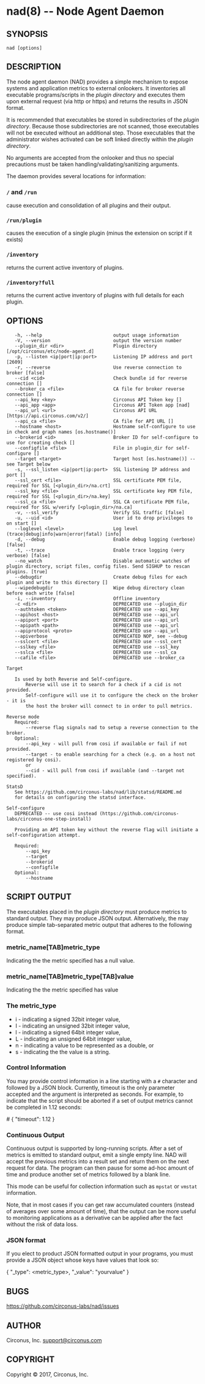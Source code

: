 # nad(8) -- Node Agent Daemon


## SYNOPSIS

`nad [options]`

## DESCRIPTION

The node agent daemon (NAD) provides a simple mechanism to expose systems and application metrics to external onlookers. It inventories all executable programs/scripts in the *plugin directory* and executes them upon external request (via http or https) and returns the results in JSON format.

It is recommended that executables be stored in subdirectories of the *plugin directory*.  Because those subdirectories are not scanned, those executables will not be executed without an additional step.  Those executables that the administrator wishes activated can be soft linked directly within the *plugin directory*.

No arguments are accepted from the onlooker and thus no special precautions must be taken handling/validating/sanitizing arguments.

The daemon provides several locations for information:

### `/` and `/run`
cause execution and consolidation of all plugins and their output.

### `/run/plugin`
causes the execution of a single plugin (minus the extension on script if it exists)

### `/inventory`
returns the current active inventory of plugins.

### `/inventory?full`
returns the current active inventory of plugins with full details for each plugin.

## OPTIONS

```
   -h, --help                          output usage information
   -V, --version                       output the version number
   --plugin_dir <dir>                  Plugin directory [/opt/circonus/etc/node-agent.d]
   -p, --listen <ip|port|ip:port>      Listening IP address and port [2609]
   -r, --reverse                       Use reverse connection to broker [false]
   --cid <cid>                         Check bundle id for reverse connection []
   --broker_ca <file>                  CA file for broker reverse connection []
   --api_key <key>                     Circonus API Token key []
   --api_app <app>                     Circonus API Token app [nad]
   --api_url <url>                     Circonus API URL [https://api.circonus.com/v2/]
   --api_ca <file>                     CA file for API URL []
   --hostname <host>                   Hostname self-configure to use in check and graph names [os.hostname()]
   --brokerid <id>                     Broker ID for self-configure to use for creating check []
   --configfile <file>                 File in plugin_dir for self-configure []
   --target <target>                   Target host [os.hostname()] -- see Target below
   -s, --ssl_listen <ip|port|ip:port>  SSL listening IP address and port []
   --ssl_cert <file>                   SSL certificate PEM file, required for SSL [<plugin_dir>/na.crt]
   --ssl_key <file>                    SSL certificate key PEM file, required for SSL [<plugin_dir>/na.key]
   --ssl_ca <file>                     SSL CA certificate PEM file, required for SSL w/verify [<plugin_dir>/na.ca]
   -v, --ssl_verify                    Verify SSL traffic [false]
   -u, --uid <id>                      User id to drop privileges to on start []
   --loglevel <level>                  Log level (trace|debug|info|warn|error|fatal) [info]
   -d, --debug                         Enable debug logging (verbose) [false]
   -t, --trace                         Enable trace logging (very verbose) [false]
   --no_watch                          Disable automatic watches of plugin directory, script files, config files. Send SIGHUP to rescan plugins. [true]
   --debugdir                          Create debug files for each plugin and write to this directory []
   --wipedebugdir                      Wipe debug directory clean before each write [false]
   -i, --inventory                     Offline inventory
   -c <dir>                            DEPRECATED use --plugin_dir
   --authtoken <token>                 DEPRECATED use --api_key
   --apihost <host>                    DEPRECATED use --api_url
   --apiport <port>                    DEPRECATED use --api_url
   --apipath <path>                    DEPRECATED use --api_url
   --apiprotocol <proto>               DEPRECATED use --api_url
   --apiverbose                        DEPRECATED NOP, see --debug
   --sslcert <file>                    DEPRECATED use --ssl_cert
   --sslkey <file>                     DEPRECATED use --ssl_key
   --sslca <file>                      DEPRECATED use --ssl_ca
   --cafile <file>                     DEPRECATED use --broker_ca

Target

   Is used by both Reverse and Self-configure.
       Reverse will use it to search for a check if a cid is not provided.
       Self-configure will use it to configure the check on the broker - it is
       the host the broker will connect to in order to pull metrics.

Reverse mode
   Required:
       --reverse flag signals nad to setup a reverse connection to the broker.
   Optional:
       --api_key - will pull from cosi if available or fail if not provided.
       --target - to enable searching for a check (e.g. on a host not registered by cosi).
       or
       --cid - will pull from cosi if available (and --target not specified).

StatsD
   See https://github.com/circonus-labs/nad/lib/statsd/README.md
   for details on configuring the statsd interface.

Self-configure
   DEPRECATED -- use cosi instead (https://github.com/circonus-labs/circonus-one-step-install)

   Providing an API token key without the reverse flag will initiate a self-configuration attempt.

   Required:
       --api_key
       --target
       --brokerid
       --configfile
   Optional:
       --hostname
```

## SCRIPT OUTPUT
The executables placed in the *plugin directory* must produce metrics to standard output. They may produce JSON output.  Alternatively, the may produce simple tab-separated metric output that adheres to the following format.

### metric_name\[TAB\]metric_type
Indicating the the metric specified has a null value.

### metric_name\[TAB\]metric_type\[TAB\]value
Indicating the the metric specified has value

### The metric_type
* i - indicating a signed 32bit integer value,
* I - indicating an unsigned 32bit integer value,
* l - indicating a signed 64bit integer value,
* L - indicating an unsigned 64bit integer value,
* n - indicating a value to be represented as a double, or
* s - indicating the the value is a string.

### Control Information
You may provide control information in a line starting with a `#` character and followed by a JSON block.  Currently, timeout is the only  parameter accepted and the argument is interpreted as seconds.  For example, to indicate that the script should be aborted if a set of output metrics cannot be completed in 1.12 seconds:

\# { "timeout": 1.12 }

### Continuous Output
Continuous output is supported by long-running scripts.  After a set of metrics is emitted to standard output, emit a single empty line. NAD  will accept the previous metrics into a result set and return them on the next request for data.  The program can then pause for some ad-hoc amount of time and produce another set of metrics followed by a blank line.

This mode can be useful for collection information such as `mpstat` or `vmstat` information.

Note, that in most cases if you can get raw accumulated counters (instead of averages over some amount of time), that the output can be more useful to monitoring applications as a derivative can be applied after the fact without the risk of data loss.

###   JSON format

If you elect to product JSON formatted output in your programs, you must provide a JSON object whose keys have values that look so:

{ "\_type": <metric_type>, "\_value": "yourvalue" }

## BUGS

https://github.com/circonus-labs/nad/issues

## AUTHOR
Circonus, Inc. <support@circonus.com>

## COPYRIGHT
Copyright &copy; 2017, Circonus, Inc.
